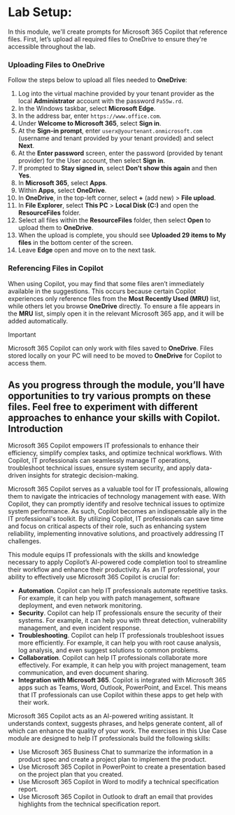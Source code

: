 # Lab Setup:

In this module, we'll create prompts for Microsoft 365 Copilot that reference files. First, let’s upload all required files to OneDrive to ensure they're accessible throughout the lab.


### Uploading Files to OneDrive

Follow the steps below to upload all files needed to **OneDrive**:

1. Log into the virtual machine provided by your tenant provider as the local **Administrator** account with the password `Pa55w.rd`.
2. In the Windows taskbar, select **Microsoft Edge**.
3. In the address bar, enter `https://www.office.com`.
4. Under **Welcome to Microsoft 365**, select **Sign in**.
5. At the **Sign-in prompt**, enter `userx@yourtenant.onmicrosoft.com` (username and tenant provided by your tenant provided) and select **Next**.
6. At the **Enter password** screen, enter the password (provided by tenant provider) for the User account, then select **Sign in**.
7. If prompted to **Stay signed in**, select **Don't show this again** and then **Yes**.
8. In **Microsoft 365**, select **Apps**.
9. Within **Apps**, select **OneDrive**.
10. In **OneDrive**, in the top-left corner, select **+** (add new) > **File upload**.
11. In **File Explorer**, select **This PC** > **Local Disk (C:)** and open the **ResourceFiles** folder.
12. Select all files within the **ResourceFiles** folder, then select **Open** to upload them to **OneDrive**.
13. When the upload is complete, you should see **Uploaded 29 items to My files** in the bottom center of the screen.
14. Leave **Edge** open and move on to the next task.

### Referencing Files in Copilot

When using Copilot, you may find that some files aren’t immediately available in the suggestions. This occurs because certain Copilot experiences only reference files from the **Most Recently Used (MRU)** list, while others let you browse **OneDrive** directly. To ensure a file appears in the **MRU** list, simply open it in the relevant Microsoft 365 app, and it will be added automatically.

> [!IMPORTANT]
> Microsoft 365 Copilot can only work with files saved to **OneDrive**. Files stored locally on your PC will need to be moved to **OneDrive** for Copilot to access them.

As you progress through the module, you’ll have opportunities to try various prompts on these files. Feel free to experiment with different approaches to enhance your skills with Copilot.
Introduction
---
Microsoft 365 Copilot empowers IT professionals to enhance their efficiency, simplify complex tasks, and optimize technical workflows. With Copilot, IT professionals can seamlessly manage IT operations, troubleshoot technical issues, ensure system security, and apply data-driven insights for strategic decision-making.

Microsoft 365 Copilot serves as a valuable tool for IT professionals, allowing them to navigate the intricacies of technology management with ease. With Copilot, they can promptly identify and resolve technical issues to optimize system performance. As such, Copilot becomes an indispensable ally in the IT professional's toolkit. By utilizing Copilot, IT professionals can save time and focus on critical aspects of their role, such as enhancing system reliability, implementing innovative solutions, and proactively addressing IT challenges.

This module equips IT professionals with the skills and knowledge necessary to apply Copilot’s AI-powered code completion tool to streamline their workflow and enhance their productivity. As an IT professional, your ability to effectively use Microsoft 365 Copilot is crucial for:

 -  **Automation**. Copilot can help IT professionals automate repetitive tasks. For example, it can help you with patch management, software deployment, and even network monitoring.
 -  **Security**. Copilot can help IT professionals ensure the security of their systems. For example, it can help you with threat detection, vulnerability management, and even incident response.
 -  **Troubleshooting**. Copilot can help IT professionals troubleshoot issues more efficiently. For example, it can help you with root cause analysis, log analysis, and even suggest solutions to common problems.
 -  **Collaboration**. Copilot can help IT professionals collaborate more effectively. For example, it can help you with project management, team communication, and even document sharing.
 -  **Integration with Microsoft 365**. Copilot is integrated with Microsoft 365 apps such as Teams, Word, Outlook, PowerPoint, and Excel. This means that IT professionals can use Copilot within these apps to get help with their work.

Microsoft 365 Copilot acts as an AI-powered writing assistant. It understands context, suggests phrases, and helps generate content, all of which can enhance the quality of your work. The exercises in this Use Case module are designed to help IT professionals build the following skills:

 -  Use Microsoft 365 Business Chat to summarize the information in a product spec and create a project plan to implement the product.
 -  Use Microsoft 365 Copilot in PowerPoint to create a presentation based on the project plan that you created.
 -  Use Microsoft 365 Copilot in Word to modify a technical specification report.
 -  Use Microsoft 365 Copilot in Outlook to draft an email that provides highlights from the technical specification report.

